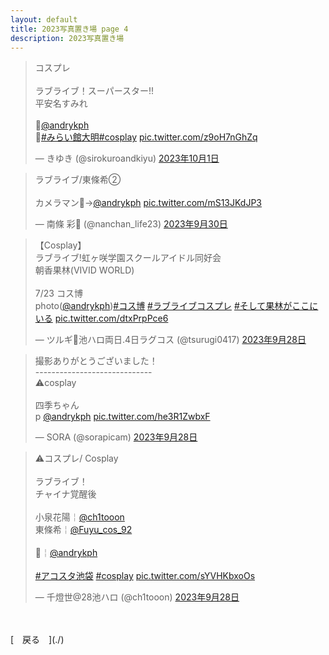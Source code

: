 ```yaml
---
layout: default
title: 2023写真置き場 page 4
description: 2023写真置き場
---
```


<script async src="https://platform.twitter.com/widgets.js" charset="utf-8"></script>

<blockquote class="twitter-tweet" data-lang="ja" data-dnt="true" data-theme="dark"><p lang="ja" dir="ltr">コスプレ<br><br>ラブライブ！スーパースター!!<br>平安名すみれ<br><br>📸<a href="https://twitter.com/andrykph?ref_src=twsrc%5Etfw">@andrykph</a><br>📍<a href="https://twitter.com/hashtag/%E3%81%BF%E3%82%89%E3%81%84%E9%A4%A8%E5%A4%A7%E6%98%8E?src=hash&amp;ref_src=twsrc%5Etfw">#みらい館大明</a><a href="https://twitter.com/hashtag/cosplay?src=hash&amp;ref_src=twsrc%5Etfw">#cosplay</a> <a href="https://t.co/z9oH7nGhZq">pic.twitter.com/z9oH7nGhZq</a></p>&mdash; きゆき (@sirokuroandkiyu) <a href="https://twitter.com/sirokuroandkiyu/status/1708402724294025581?ref_src=twsrc%5Etfw">2023年10月1日</a></blockquote>

<blockquote class="twitter-tweet" data-lang="ja" data-dnt="true" data-theme="dark"><p lang="ja" dir="ltr">ラブライブ/東條希②<br><br>カメラマン📸→<a href="https://twitter.com/andrykph?ref_src=twsrc%5Etfw">@andrykph</a> <a href="https://t.co/mS13JKdJP3">pic.twitter.com/mS13JKdJP3</a></p>&mdash; 南條 彩🫧 (@nanchan_life23) <a href="https://twitter.com/nanchan_life23/status/1708011136195657856?ref_src=twsrc%5Etfw">2023年9月30日</a></blockquote>

<blockquote class="twitter-tweet" data-lang="ja" data-dnt="true" data-theme="dark"><p lang="ja" dir="ltr">【Cosplay】<br>ラブライブ!虹ヶ咲学園スクールアイドル同好会<br>朝香果林(VIVID WORLD)<br><br>7/23 コス博<br>photo(<a href="https://twitter.com/andrykph?ref_src=twsrc%5Etfw">@andrykph</a>)<a href="https://twitter.com/hashtag/%E3%82%B3%E3%82%B9%E5%8D%9A?src=hash&amp;ref_src=twsrc%5Etfw">#コス博</a> <a href="https://twitter.com/hashtag/%E3%83%A9%E3%83%96%E3%83%A9%E3%82%A4%E3%83%96%E3%82%B3%E3%82%B9%E3%83%97%E3%83%AC?src=hash&amp;ref_src=twsrc%5Etfw">#ラブライブコスプレ</a> <a href="https://twitter.com/hashtag/%E3%81%9D%E3%81%97%E3%81%A6%E6%9E%9C%E6%9E%97%E3%81%8C%E3%81%93%E3%81%93%E3%81%AB%E3%81%84%E3%82%8B?src=hash&amp;ref_src=twsrc%5Etfw">#そして果林がここにいる</a> <a href="https://t.co/dtxPrpPce6">pic.twitter.com/dtxPrpPce6</a></p>&mdash; ツルギ🌟池ハロ両日.4日ラグコス (@tsurugi0417) <a href="https://twitter.com/tsurugi0417/status/1707340368499683405?ref_src=twsrc%5Etfw">2023年9月28日</a></blockquote>

<blockquote class="twitter-tweet" data-lang="ja" data-dnt="true" data-theme="dark"><p lang="ja" dir="ltr">撮影ありがとうございました！<br>-----------------------------<br>⚠︎cosplay <br><br>四季ちゃん<br>p <a href="https://twitter.com/andrykph?ref_src=twsrc%5Etfw">@andrykph</a> <a href="https://t.co/he3R1ZwbxF">pic.twitter.com/he3R1ZwbxF</a></p>&mdash; SORA (@sorapicam) <a href="https://twitter.com/sorapicam/status/1707369889902866739?ref_src=twsrc%5Etfw">2023年9月28日</a></blockquote>

<blockquote class="twitter-tweet" data-lang="ja" data-dnt="true" data-theme="dark"><p lang="ja" dir="ltr">⚠コスプレ/ Cosplay<br><br>ラブライブ！<br>チャイナ覚醒後<br><br>小泉花陽￤<a href="https://twitter.com/ch1tooon?ref_src=twsrc%5Etfw">@ch1tooon</a> <br>東條希￤<a href="https://twitter.com/Fuyu_cos_92?ref_src=twsrc%5Etfw">@Fuyu_cos_92</a> <br><br>📸￤<a href="https://twitter.com/andrykph?ref_src=twsrc%5Etfw">@andrykph</a> <br><br> <a href="https://twitter.com/hashtag/%E3%82%A2%E3%82%B3%E3%82%B9%E3%82%BF%E6%B1%A0%E8%A2%8B?src=hash&amp;ref_src=twsrc%5Etfw">#アコスタ池袋</a> <a href="https://twitter.com/hashtag/cosplay?src=hash&amp;ref_src=twsrc%5Etfw">#cosplay</a> <a href="https://t.co/sYVHKbxoOs">pic.twitter.com/sYVHKbxoOs</a></p>&mdash; 千燈世@28池ハロ (@ch1tooon) <a href="https://twitter.com/ch1tooon/status/1707326956726034840?ref_src=twsrc%5Etfw">2023年9月28日</a></blockquote>

<br>
<br>
[&emsp;戻る&emsp;](./)
